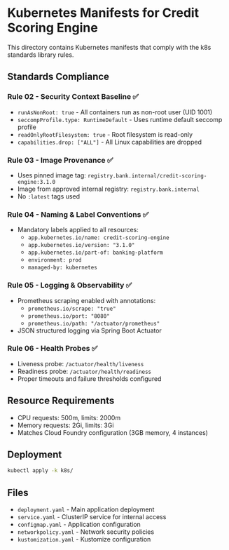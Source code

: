 # Kubernetes Manifests for Credit Scoring Engine

This directory contains Kubernetes manifests that comply with the k8s standards library rules.

## Standards Compliance

### Rule 02 - Security Context Baseline ✅
- `runAsNonRoot: true` - All containers run as non-root user (UID 1001)
- `seccompProfile.type: RuntimeDefault` - Uses runtime default seccomp profile
- `readOnlyRootFilesystem: true` - Root filesystem is read-only
- `capabilities.drop: ["ALL"]` - All Linux capabilities are dropped

### Rule 03 - Image Provenance ✅
- Uses pinned image tag: `registry.bank.internal/credit-scoring-engine:3.1.0`
- Image from approved internal registry: `registry.bank.internal`
- No `:latest` tags used

### Rule 04 - Naming & Label Conventions ✅
- Mandatory labels applied to all resources:
  - `app.kubernetes.io/name: credit-scoring-engine`
  - `app.kubernetes.io/version: "3.1.0"`
  - `app.kubernetes.io/part-of: banking-platform`
  - `environment: prod`
  - `managed-by: kubernetes`

### Rule 05 - Logging & Observability ✅
- Prometheus scraping enabled with annotations:
  - `prometheus.io/scrape: "true"`
  - `prometheus.io/port: "8080"`
  - `prometheus.io/path: "/actuator/prometheus"`
- JSON structured logging via Spring Boot Actuator

### Rule 06 - Health Probes ✅
- Liveness probe: `/actuator/health/liveness`
- Readiness probe: `/actuator/health/readiness`
- Proper timeouts and failure thresholds configured

## Resource Requirements
- CPU requests: 500m, limits: 2000m
- Memory requests: 2Gi, limits: 3Gi
- Matches Cloud Foundry configuration (3GB memory, 4 instances)

## Deployment
```bash
kubectl apply -k k8s/
```

## Files
- `deployment.yaml` - Main application deployment
- `service.yaml` - ClusterIP service for internal access
- `configmap.yaml` - Application configuration
- `networkpolicy.yaml` - Network security policies
- `kustomization.yaml` - Kustomize configuration
